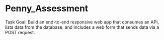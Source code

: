 # Penny_Assessment
Task Goal: Build an end-to-end responsive web app that consumes an API, lists data from the database, and includes a web form that sends data via a POST request.
